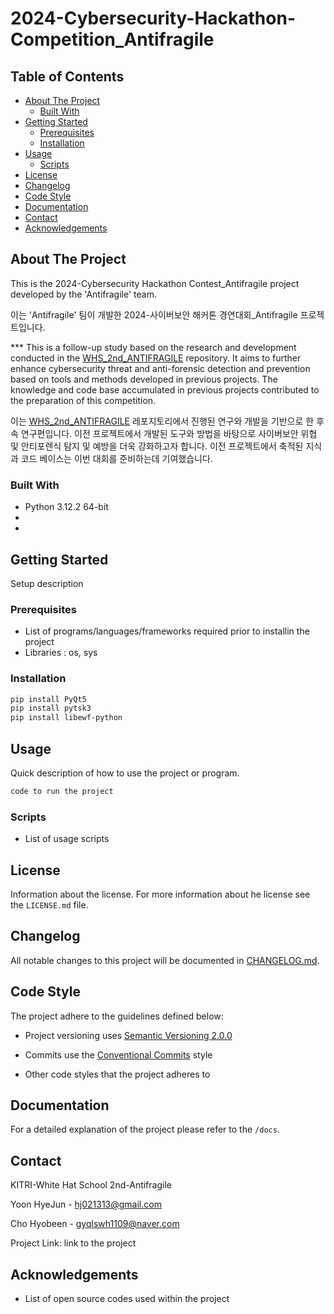 # 2024-Cybersecurity-Hackathon-Competition_Antifragile

## Table of Contents

- [About The Project](#about-the-project)
  - [Built With](#built-with)
- [Getting Started](#getting-started)
  - [Prerequisites](#prerequisites)
  - [Installation](#installation)
- [Usage](#usage)
  - [Scripts](#scripts)
- [License](#license)
- [Changelog](#changelog)
- [Code Style](#code-style)
- [Documentation](#documentation)
- [Contact](#contact)
- [Acknowledgements](#acknowledgements)

## About The Project

This is the 2024-Cybersecurity Hackathon Contest_Antifragile project developed by the 'Antifragile' team.

이는 'Antifragile' 팀이 개발한 2024-사이버보안 해커톤 경연대회_Antifragile 프로젝트입니다.

*** This is a follow-up study based on the research and development conducted in the [WHS_2nd_ANTIFRAGILE](https://github.com/swyoo1121/WHS_2nd_ANTIFRAGILE) repository. It aims to further enhance cybersecurity threat and anti-forensic detection and prevention based on tools and methods developed in previous projects. The knowledge and code base accumulated in previous projects contributed to the preparation of this competition.

이는 [WHS_2nd_ANTIFRAGILE](https://github.com/swyoo1121/WHS_2nd_ANTIFRAGILE) 레포지토리에서 진행된 연구와 개발을 기반으로 한 후속 연구편입니다. 이전 프로젝트에서 개발된 도구와 방법을 바탕으로 사이버보안 위협 및 안티포렌식 탐지 및 예방을 더욱 강화하고자 합니다. 이전 프로젝트에서 축적된 지식과 코드 베이스는 이번 대회를 준비하는데 기여했습니다.


### Built With

- Python 3.12.2 64-bit
- 
- 

## Getting Started

Setup description

### Prerequisites

- List of programs/languages/frameworks required prior to installin the project
- Libraries : os, sys

### Installation

```bash
pip install PyQt5
pip install pytsk3
pip install libewf-python
```

## Usage

Quick description of how to use the project or program.

```bash
code to run the project
```

### Scripts

- List of usage scripts

## License

Information about the license.
For more information about he license see the `LICENSE.md` file.

## Changelog

All notable changes to this project will be documented
in [CHANGELOG.md](https://gitlab.rackhost.hu/rackhost/wp-tudasbazis/-/blob/master/README.md).

## Code Style

The project adhere to the guidelines defined below:

- Project versioning uses [Semantic Versioning 2.0.0](https://semver.org/)
- Commits use the [Conventional Commits](https://www.conventionalcommits.org/en/v1.0.0/) style

- Other code styles that the project adheres to

## Documentation

For a detailed explanation of the project please refer to
the `/docs`.

## Contact

KITRI-White Hat School 2nd-Antifragile

Yoon HyeJun - [hj021313@gmail.com](hj021313@gmail.com)

Cho Hyobeen - [gyqlswh1109@naver.com](gyqlswh1109@naver.com) 

Project Link: link to the project

## Acknowledgements

- List of open source codes used within the project
